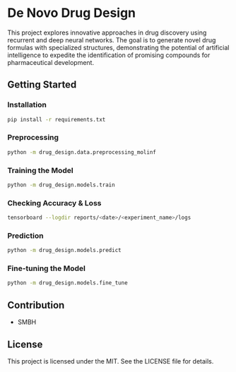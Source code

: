 # De Novo Drug Design

This project explores innovative approaches in drug discovery using recurrent and deep neural networks. The goal is to generate novel drug formulas with specialized structures, demonstrating the potential of artificial intelligence to expedite the identification of promising compounds for pharmaceutical development.

## Getting Started

### Installation

   ```bash
   pip install -r requirements.txt
   ```

### Preprocessing

   ```bash
   python -m drug_design.data.preprocessing_molinf
   ```

### Training the Model

   ```bash
   python -m drug_design.models.train
   ```

### Checking Accuracy & Loss

   ```bash
   tensorboard --logdir reports/<date>/<experiment_name>/logs
   ```

### Prediction

   ```bash
   python -m drug_design.models.predict
   ```

### Fine-tuning the Model

   ```bash
   python -m drug_design.models.fine_tune
   ```

## Contribution

- SMBH

## License

This project is licensed under the MIT. See the LICENSE file for details.



